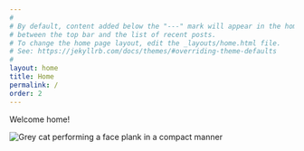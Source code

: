 ```yaml
---
#
# By default, content added below the "---" mark will appear in the home page
# between the top bar and the list of recent posts.
# To change the home page layout, edit the _layouts/home.html file.
# See: https://jekyllrb.com/docs/themes/#overriding-theme-defaults
#
layout: home
title: Home
permalink: /
order: 2
---
```


Welcome home!

![Grey cat performing a face plank in a compact manner](https://avatars0.githubusercontent.com/u/52936673?s=460&u=9bb1ce4a1eb4740be9c19b511127065d93164c85&v=4)